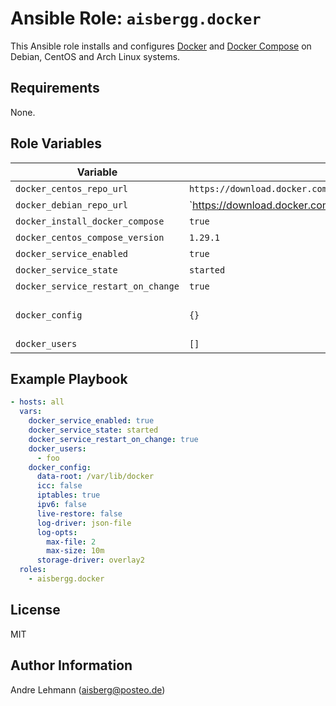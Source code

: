 # Ansible Role: `aisbergg.docker`

This Ansible role installs and configures [Docker](https://docs.docker.com/engine/) and [Docker Compose](https://docs.docker.com/compose/) on Debian, CentOS and Arch Linux systems.

## Requirements

None.

## Role Variables

| Variable | Default | Comments |
|----------|---------|----------|
| `docker_centos_repo_url` | `https://download.docker.com/linux/centos/$releasever/$basearch/stable` | RPM repository URL to be used for installation |
| `docker_debian_repo_url` | `https://download.docker.com/linux/{{ ansible_distribution | lower }}` | APT repository URL to be used for installation |
| `docker_install_docker_compose` | `true` | Whether or not to install docker compose |
| `docker_centos_compose_version` | `1.29.1` | Docker Compose version to be installed on CentOS systems |
| `docker_service_enabled` | `true` | Service enabled on boot |
| `docker_service_state` | `started` | Service run state (`started`, `stopped`, `restarted`) |
| `docker_service_restart_on_change` | `true` | Restart Docker daemon service on configuration changes. |
| `docker_config` | `{}` | Configuration of the Docker daemon (key-value pairs). See https://docs.docker.com/engine/reference/commandline/dockerd/#daemon-configuration-file |
| `docker_users` | `[]` | List of users to be added to the Docker group (allow users to control Docker) |

## Example Playbook

```yaml
- hosts: all
  vars:
    docker_service_enabled: true
    docker_service_state: started
    docker_service_restart_on_change: true
    docker_users:
      - foo
    docker_config:
      data-root: /var/lib/docker
      icc: false
      iptables: true
      ipv6: false
      live-restore: false
      log-driver: json-file
      log-opts:
        max-file: 2
        max-size: 10m
      storage-driver: overlay2
  roles:
    - aisbergg.docker
```

## License

MIT

## Author Information

Andre Lehmann (aisberg@posteo.de)
